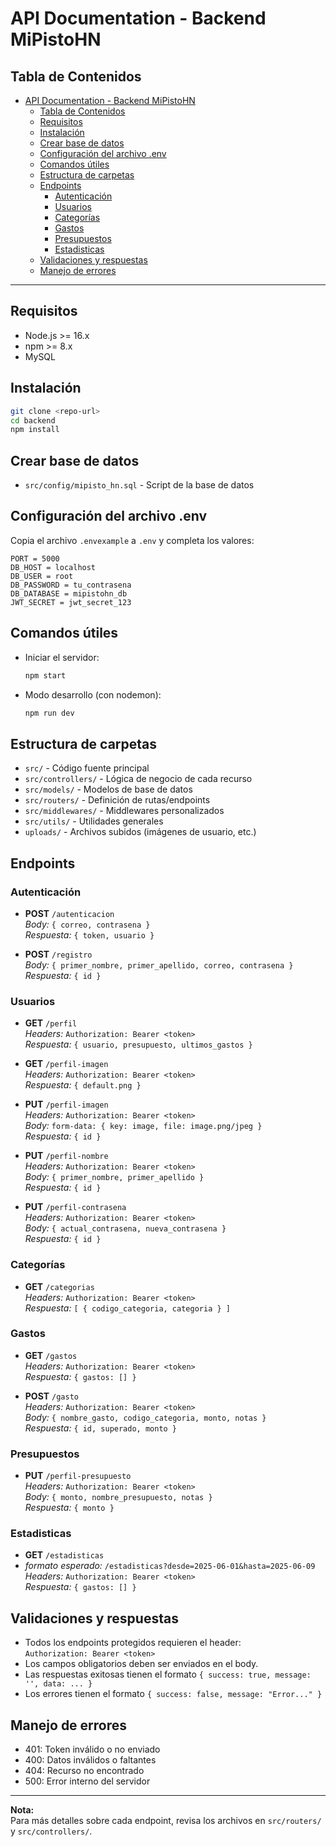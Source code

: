 # API Documentation - Backend MiPistoHN

## Tabla de Contenidos

- [API Documentation - Backend MiPistoHN](#api-documentation---backend-mipistohn)
  - [Tabla de Contenidos](#tabla-de-contenidos)
  - [Requisitos](#requisitos)
  - [Instalación](#instalación)
  - [Crear base de datos](#crear-base-de-datos)
  - [Configuración del archivo .env](#configuración-del-archivo-env)
  - [Comandos útiles](#comandos-útiles)
  - [Estructura de carpetas](#estructura-de-carpetas)
  - [Endpoints](#endpoints)
    - [Autenticación](#autenticación)
    - [Usuarios](#usuarios)
    - [Categorías](#categorías)
    - [Gastos](#gastos)
    - [Presupuestos](#presupuestos)
    - [Estadisticas](#estadisticas)
  - [Validaciones y respuestas](#validaciones-y-respuestas)
  - [Manejo de errores](#manejo-de-errores)

---

## Requisitos

- Node.js >= 16.x
- npm >= 8.x
- MySQL

## Instalación

```bash
git clone <repo-url>
cd backend
npm install
```

## Crear base de datos

- `src/config/mipisto_hn.sql` - Script de la base de datos

## Configuración del archivo .env

Copia el archivo `.envexample` a `.env` y completa los valores:

```env
PORT = 5000
DB_HOST = localhost
DB_USER = root
DB_PASSWORD = tu_contrasena
DB_DATABASE = mipistohn_db
JWT_SECRET = jwt_secret_123
```

## Comandos útiles

- Iniciar el servidor:  
  ```bash
  npm start
  ```
- Modo desarrollo (con nodemon):  
  ```bash
  npm run dev
  ```

## Estructura de carpetas

- `src/` - Código fuente principal
- `src/controllers/` - Lógica de negocio de cada recurso
- `src/models/` - Modelos de base de datos
- `src/routers/` - Definición de rutas/endpoints
- `src/middlewares/` - Middlewares personalizados
- `src/utils/` - Utilidades generales
- `uploads/` - Archivos subidos (imágenes de usuario, etc.)

## Endpoints

### Autenticación

- **POST** `/autenticacion`  
  _Body:_ `{ correo, contrasena }`  
  _Respuesta:_ `{ token, usuario }`

- **POST** `/registro`  
  _Body:_ `{ primer_nombre, primer_apellido, correo, contrasena }`  
  _Respuesta:_ `{ id }`

### Usuarios

- **GET** `/perfil`  
  _Headers:_ `Authorization: Bearer <token>`  
  _Respuesta:_ `{ usuario, presupuesto, ultimos_gastos }`

- **GET** `/perfil-imagen`  
  _Headers:_ `Authorization: Bearer <token>`  
  _Respuesta:_ `{ default.png }`

- **PUT** `/perfil-imagen`  
  _Headers:_ `Authorization: Bearer <token>`  
  _Body:_ `form-data: { key: image, file: image.png/jpeg }`  
  _Respuesta:_ `{ id }`

- **PUT** `/perfil-nombre`  
  _Headers:_ `Authorization: Bearer <token>`  
  _Body:_ `{ primer_nombre, primer_apellido }`  
  _Respuesta:_ `{ id }`

- **PUT** `/perfil-contrasena`  
  _Headers:_ `Authorization: Bearer <token>`  
  _Body:_ `{ actual_contrasena, nueva_contrasena }`  
  _Respuesta:_ `{ id }`

### Categorías

- **GET** `/categorias`  
  _Headers:_ `Authorization: Bearer <token>`  
  _Respuesta:_ `[ { codigo_categoria, categoria } ]`

### Gastos

- **GET** `/gastos`  
  _Headers:_ `Authorization: Bearer <token>`  
  _Respuesta:_ `{ gastos: [] }`

- **POST** `/gasto`  
  _Headers:_ `Authorization: Bearer <token>`  
  _Body:_ `{ nombre_gasto, codigo_categoria, monto, notas }`  
  _Respuesta:_ `{ id, superado, monto }`

### Presupuestos

- **PUT** `/perfil-presupuesto`  
  _Headers:_ `Authorization: Bearer <token>`  
  _Body:_ `{ monto, nombre_presupuesto, notas }`  
  _Respuesta:_ `{ monto }`

### Estadisticas

- **GET** `/estadisticas`
- _formato esperado:_ `/estadisticas?desde=2025-06-01&hasta=2025-06-09` 
  _Headers:_ `Authorization: Bearer <token>`  
  _Respuesta:_ `{ gastos: [] }`

## Validaciones y respuestas

- Todos los endpoints protegidos requieren el header:  
  `Authorization: Bearer <token>`
- Los campos obligatorios deben ser enviados en el body.
- Las respuestas exitosas tienen el formato `{ success: true, message: '', data: ... }`
- Los errores tienen el formato `{ success: false, message: "Error..." }`

## Manejo de errores

- 401: Token inválido o no enviado
- 400: Datos inválidos o faltantes
- 404: Recurso no encontrado
- 500: Error interno del servidor

---

**Nota:**  
Para más detalles sobre cada endpoint, revisa los archivos en `src/routers/` y `src/controllers/`.
